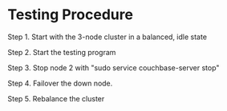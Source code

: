 # Testing Procedure

Step 1.  Start with the 3-node cluster in a balanced, idle state

Step 2.  Start the testing program

Step 3.  Stop node 2 with "sudo service couchbase-server stop"

Step 4.  Failover the down node.

Step 5.  Rebalance the cluster


